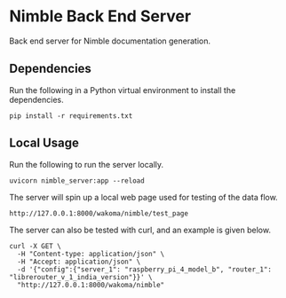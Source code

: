 # Nimble Back End Server

Back end server for Nimble documentation generation.

## Dependencies

Run the following in a Python virtual environment to install the dependencies.

```
pip install -r requirements.txt
```

## Local Usage

Run the following to run the server locally.

```
uvicorn nimble_server:app --reload
```

The server will spin up a local web page used for testing of the data flow.

`http://127.0.0.1:8000/wakoma/nimble/test_page`

The server can also be tested with curl, and an example is given below.

```
curl -X GET \
  -H "Content-type: application/json" \
  -H "Accept: application/json" \
  -d '{"config":{"server_1": "raspberry_pi_4_model_b", "router_1": "librerouter_v_1_india_version"}}' \
  "http://127.0.0.1:8000/wakoma/nimble"
```
